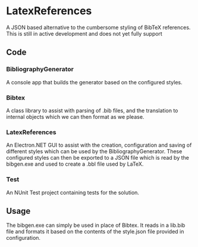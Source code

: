 # LatexReferences
A JSON based alternative to the cumbersome styling of BibTeX references.
This is still in active development and does not yet fully support 

## Code

### BibliographyGenerator
A console app that builds the generator based on the configured styles.

### Bibtex
A class library to assist with parsing of .bib files, and the translation to internal objects which we can then format as we please.

### LatexReferences
An Electron.NET GUI to assist with the creation, configuration and saving of different styles which can be used by the BibliographyGenerator.
These configured styles can then be exported to a JSON file which is read by the bibgen.exe and used to create a .bbl file used by LaTeX.

### Test
An NUnit Test project containing tests for the solution.

## Usage
The bibgen.exe can simply be used in place of Bibtex. It reads in a lib.bib file and formats it based on the contents of the style.json file provided in configuration.